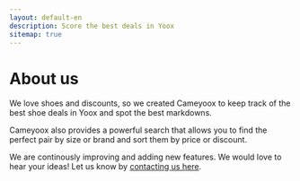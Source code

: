 ```yaml
---
layout: default-en
description: Score the best deals in Yoox
sitemap: true
---
```


<div class="text">
	<h1 class="center">About us</h1>
	<p>
		We love shoes and discounts, so we created Cameyoox to keep track of the best shoe deals in Yoox and spot the best markdowns.
	</p>
	<p>
		Cameyoox also provides a powerful search that allows you to find the perfect pair by size or brand and sort them by price or discount.
	</p>
	<p>
		We are continously improving and adding new features. We would love to hear your ideas! Let us know by <a href="#">contacting us here</a>. 
	</p>
</div>